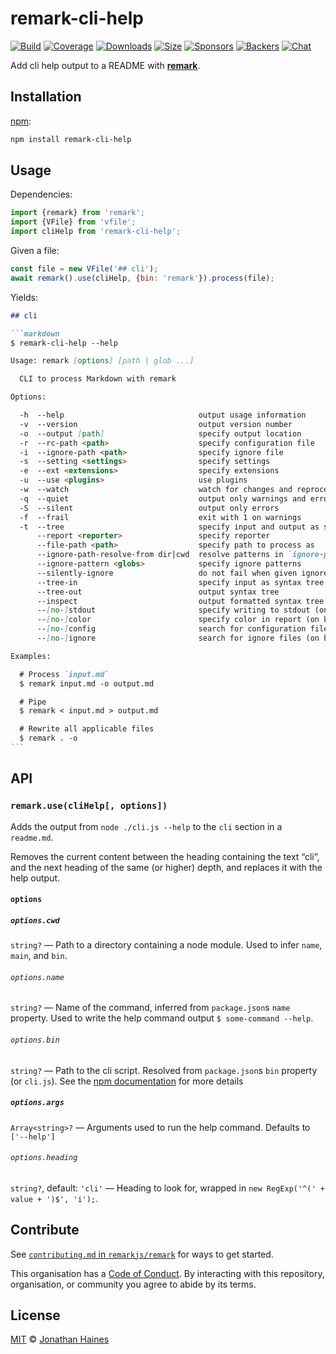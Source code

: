 # remark-cli-help

[![Build][build-badge]][build]
[![Coverage][coverage-badge]][coverage]
[![Downloads][downloads-badge]][downloads]
[![Size][size-badge]][size]
[![Sponsors][sponsors-badge]][collective]
[![Backers][backers-badge]][collective]
[![Chat][chat-badge]][chat]

Add cli help output to a README with [**remark**][remark].

## Installation

[npm][]:

```bash
npm install remark-cli-help
```

## Usage

Dependencies:

```javascript
import {remark} from 'remark';
import {VFile} from 'vfile';
import cliHelp from 'remark-cli-help';
```

Given a file:

```javascript
const file = new VFile('## cli');
await remark().use(cliHelp, {bin: 'remark'}).process(file);
```

Yields:

````markdown
## cli

```markdown
$ remark-cli-help --help

Usage: remark [options] [path | glob ...]

  CLI to process Markdown with remark

Options:

  -h  --help                              output usage information
  -v  --version                           output version number
  -o  --output [path]                     specify output location
  -r  --rc-path <path>                    specify configuration file
  -i  --ignore-path <path>                specify ignore file
  -s  --setting <settings>                specify settings
  -e  --ext <extensions>                  specify extensions
  -u  --use <plugins>                     use plugins
  -w  --watch                             watch for changes and reprocess
  -q  --quiet                             output only warnings and errors
  -S  --silent                            output only errors
  -f  --frail                             exit with 1 on warnings
  -t  --tree                              specify input and output as syntax tree
      --report <reporter>                 specify reporter
      --file-path <path>                  specify path to process as
      --ignore-path-resolve-from dir|cwd  resolve patterns in `ignore-path` from its directory or cwd
      --ignore-pattern <globs>            specify ignore patterns
      --silently-ignore                   do not fail when given ignored files
      --tree-in                           specify input as syntax tree
      --tree-out                          output syntax tree
      --inspect                           output formatted syntax tree
      --[no-]stdout                       specify writing to stdout (on by default)
      --[no-]color                        specify color in report (on by default)
      --[no-]config                       search for configuration files (on by default)
      --[no-]ignore                       search for ignore files (on by default)

Examples:

  # Process `input.md`
  $ remark input.md -o output.md

  # Pipe
  $ remark < input.md > output.md

  # Rewrite all applicable files
  $ remark . -o
```
````

## API

### `remark.use(cliHelp[, options])`

Adds the output from `node ./cli.js --help` to the `cli` section in a `readme.md`.

Removes the current content between the heading containing the text “cli”,
and the next heading of the same (or higher) depth, and replaces it with
the help output.

#### `options`

##### `options.cwd`

`string?` — Path to a directory containing a node module.  Used to infer `name`,
`main`, and `bin`.

###### `options.name`

`string?` — Name of the command, inferred from `package.json`s `name` property.
Used to write the help command output `$ some-command --help`.

###### `options.bin`

`string?` — Path to the cli script.  Resolved from `package.json`s `bin`
property (or `cli.js`).  See the [npm documentation][package-json-bin]
for more details

##### `options.args`

`Array<string>?` — Arguments used to run the help command.  Defaults to `['--help']`

###### `options.heading`

`string?`, default: `'cli'` — Heading to look for, wrapped in
`new RegExp('^(' + value + ')$', 'i');`.

## Contribute

See [`contributing.md` in `remarkjs/remark`][contributing] for ways to get
started.

This organisation has a [Code of Conduct][coc].  By interacting with this
repository, organisation, or community you agree to abide by its terms.

## License

[MIT][license] © [Jonathan Haines][author]

<!-- Definitions -->

[build-badge]: https://github.com/BarryThePenguin/remark-cli-help/workflows/CI/badge.svg

[build]: https://github.com/BarryThePenguin/remark-cli-help/actions

[coverage-badge]: https://img.shields.io/codecov/c/github/BarryThePenguin/remark-cli-help.svg

[coverage]: https://codecov.io/github/BarryThePenguin/remark-cli-help

[downloads-badge]: https://img.shields.io/npm/dm/remark-cli-help.svg

[downloads]: https://www.npmjs.com/package/remark-cli-help

[chat-badge]: https://img.shields.io/badge/chat-discussions-success.svg

[chat]: https://github.com/remarkjs/remark/discussions

[size-badge]: https://img.shields.io/bundlephobia/minzip/remark-cli-help.svg

[size]: https://bundlephobia.com/result?p=remark-cli-help

[sponsors-badge]: https://opencollective.com/unified/sponsors/badge.svg

[backers-badge]: https://opencollective.com/unified/backers/badge.svg

[collective]: https://opencollective.com/unified

[license]: license

[author]: https://jonno.dev/

[npm]: https://docs.npmjs.com/cli/install

[package-json-bin]: https://docs.npmjs.com/files/package.json#bin

[remark]: https://github.com/remarkjs/remark

[contributing]: https://github.com/remarkjs/remark/blob/master/contributing.md

[coc]: https://github.com/remarkjs/remark/blob/master/code-of-conduct.md
